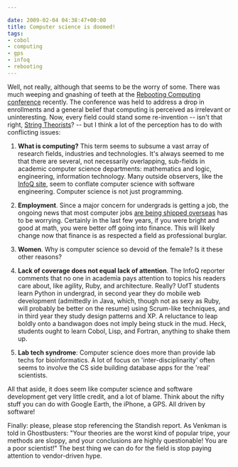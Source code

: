 ```yaml
---

date: 2009-02-04 04:38:47+00:00
title: Computer science is doomed!
tags:
- cobol
- computing
- gps
- infoq
- rebooting
---
```


Well, not really, although that seems to be the worry of some. There was much weeping and gnashing of teeth at the [Rebooting Computing conference](http://www.rebootingcomputing.org/teams/about.html) recently. The conference was held to address a drop in enrollments and a general belief that computing is perceived as irrelevant or uninteresting. Now, every field could stand some re-invention -- isn't that right, [String Theorists](http://www.thetroublewithphysics.com/)? -- but I think a lot of the perception has to do with conflicting issues:



	
  1. **What is computing?** This term seems to subsume a vast array of research fields, industries and technologies. It's always seemed to me that there are several, not necessarily overlapping, sub-fields in academic computer science departments: mathematics and logic, engineering, information technology. Many outside observers, like the [InfoQ site](http://www.infoq.com/news/2009/02/rebooting-computing), seem to conflate computer science with software engineering. Computer science is not just programming.

	
  2. **Employment**. Since a major concern for undergrads is getting a job, the ongoing news that most computer jobs [are being shipped overseas](http://www.alleyinsider.com/2009/2/ibm-to-north-american-employees-to-keep-your-job-move-to-india-ibm) has to be worrying. Certainly in the last few years, if you were bright and good at math, you were better off going into finance. This will likely change now that finance is as respected a field as professional burglar.

	
  3. **Women**. Why is computer science so devoid of the female? Is it these other reasons?

	
  4. **Lack of coverage does not equal lack of attention**. The InfoQ reporter comments that no one in academia pays attention to topics his readers care about, like agility, Ruby, and architecture. Really? UofT students learn Python in undergrad, in second year they do mobile web development (admittedly in Java, which, though not as sexy as Ruby, will probably be better on the resume) using Scrum-like techniques, and in third year they study design patterns and XP. A reluctance to leap boldly onto a bandwagon does not imply being stuck in the mud. Heck, students ought to learn Cobol, Lisp, and Fortran, anything to shake them up.

	
  5. **Lab tech syndrome**: Computer science does more than provide lab techs for bioinformatics. A lot of focus on 'inter-disciplinarity' often seems to involve the CS side building database apps for the 'real' scientists.


All that aside, it does seem like computer science and software development get very little credit, and a lot of blame. Think about the nifty stuff you can do with Google Earth, the iPhone, a GPS. All driven by software!

Finally: please, please stop referencing the Standish report. As Venkman is told in Ghostbusters: "Your theories are the worst kind of popular tripe, your methods are sloppy, and your conclusions are highly questionable! You are a poor scientist!" The best thing we can do for the field is stop paying attention to vendor-driven hype.
